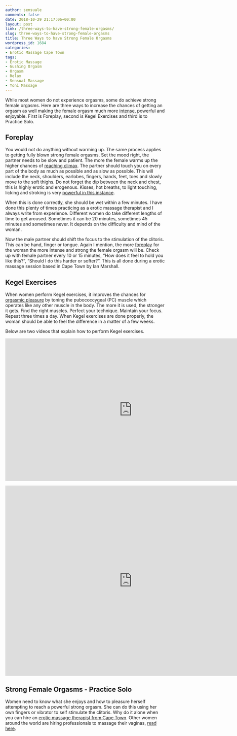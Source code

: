 ```yaml
---
author: sensuale
comments: false
date: 2018-10-29 21:17:06+00:00
layout: post
link: /three-ways-to-have-strong-female-orgasms/
slug: three-ways-to-have-strong-female-orgasms
title: Three Ways to have Strong Female Orgasms
wordpress_id: 1684
categories:
- Erotic Massage Cape Town
tags:
- Erotic Massage
- Gushing Orgasm
- Orgasm
- Relax
- Sensual Massage
- Yoni Massage
---
```


While most women do not experience orgasms, some do achieve strong female orgasms. Here are three ways to increase the chances of getting an orgasm as well making the female orgasm much more [intense](/orgasms-and-relaxation/), powerful and enjoyable. First is Foreplay, second is Kegel Exercises and third is to Practice Solo.


## Foreplay


You would not do anything without warming up. The same process applies to getting fully blown strong female orgasms. Set the mood right, the partner needs to be slow and patient. The more the female warms up the higher chances of [reaching climax](/the-6-types-of-female-orgasms/). The partner should touch you on every part of the body as much as possible and as slow as possible. This will include the neck, shoulders, earlobes, fingers, hands, feet, toes and slowly move to the soft thighs. Do not forget the dip between the neck and chest, this is highly erotic and erogenous. Kisses, hot breaths, to light touching, licking and stroking is very [powerful in this instance](/sensual-erotic-massage-to-boost-your-libido/).

When this is done correctly, she should be wet within a few minutes. I have done this plenty of times practicing as a erotic massage therapist and I always write from experience. Different women do take different lengths of time to get aroused. Sometimes it can be 20 minutes, sometimes 45 minutes and sometimes never. It depends on the difficulty and mind of the woman.

Now the male partner should shift the focus to the stimulation of the clitoris. This can be hand, finger or tongue. Again I mention, the more [foreplay](/sexual-fantasies-that-women-crave-for/) for the woman the more intense and strong the female orgasm will be. Check up with female partner every 10 or 15 minutes, “How does it feel to hold you like this?”, “Should I do this harder or softer?”. This is all done during a erotic massage session based in Cape Town by Ian Marshall.


## Kegel Exercises


When women perform Kegel exercises, it improves the chances for [orgasmic pleasure](/stop-faking-an-orgasm/) by toning the pubococcygeal (PC) muscle which operates like any other muscle in the body. The more it is used, the stronger it gets. Find the right muscles. Perfect your technique. Maintain your focus. Repeat three times a day. When Kegel exercises are done properly, the woman should be able to feel the difference in a matter of a few weeks.

Below are two videos that explain how to perform Kegel exercises.

<p><iframe title="Kegel Exercises Beginners Workout For Women" width="800" height="450" src="https://www.youtube.com/embed/wRKhtfbJHdo?feature=oembed" frameborder="0" allow="accelerometer; autoplay; encrypted-media; gyroscope; picture-in-picture" allowfullscreen></iframe></p>

<p><iframe title="Kegel Exercises - How To Do A Kegel Correctly (Finally!)" width="800" height="600" src="https://www.youtube.com/embed/vmIFZguXUyk?feature=oembed" frameborder="0" allow="accelerometer; autoplay; encrypted-media; gyroscope; picture-in-picture" allowfullscreen></iframe></p>

## Strong Female Orgasms - Practice Solo


Women need to know what she enjoys and how to pleasure herself attempting to reach a powerful strong orgasm. She can do this using her own fingers or vibrator to self stimulate the clitoris. Why do it alone when you can hire an [erotic massage therapist from Cape Town](/faq/). Other women around the world are hiring professionals to massage their vaginas, [read here](https://www.thesun.co.uk/archives/news/1092709/i-cant-believe-i-just-paid-an-expert-to-massage-my-vagina-what-its-really-like-to-get-a-stranger-to-give-you-an-orgasm/).
